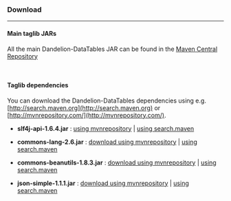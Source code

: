 <h3>Download</h3>
<hr />

<h4>Main taglib JARs</h4>

All the main Dandelion-DataTables JAR can be found in the [Maven Central Repository](http://search.maven.org/#search%7Cga%7C1%dandelion-datatables)

<br />
<h4>Taglib dependencies</h4>

You can download the Dandelion-DataTables dependencies using e.g. [http://search.maven.org](http://search.maven.org) or [http://mvnrepository.com/](http://mvnrepository.com/).

 * <strong>slf4j-api-1.6.4.jar</strong> : [using mvnrepository](http://mvnrepository.com/artifact/org.slf4j/slf4j-api/1.6.4) | [using search.maven](http://search.maven.org/#artifactdetails%7Corg.slf4j%7Cslf4j-api%7C1.6.4%7Cjar)

 * <strong>commons-lang-2.6.jar</strong> : [download using mvnrepository](http://mvnrepository.com/artifact/commons-lang/commons-lang/2.6) | [using search.maven](http://search.maven.org/#artifactdetails%7Ccommons-lang%7Ccommons-lang%7C2.6%7Cjar)
 
 * <strong>commons-beanutils-1.8.3.jar</strong> : [download using mvnrepository](http://mvnrepository.com/artifact/commons-beanutils/commons-beanutils/1.8.3) | [using search.maven](http://search.maven.org/#artifactdetails%7Ccommons-beanutils%7Ccommons-beanutils%7C1.8.3%7Cjar)

 * <strong>json-simple-1.1.1.jar</strong> : [download using mvnrepository](http://mvnrepository.com/artifact/com.googlecode.json-simple/json-simple/1.1.1) | [using search.maven](http://search.maven.org/#artifactdetails%7Ccom.googlecode.json-simple%7Cjson-simple%7C1.1.1%7Cbundle)



